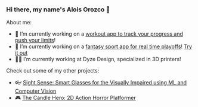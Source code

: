 ### Hi there, my name's Alois Orozco 👋

About me:

- 💪 I’m currently working on a [workout app to track your progress and push your limits](https://github.com/aloisorozco/WorkoutApp)!
- 🏀 I’m currently working on a [fantasy sport app for real time playoffs](https://github.com/aloisorozco/PlayOn-Platform)! [Try it out](https://playon-fantasy.web.app/league/O28U9IaSpd6hZj7fBOZ1)
- 🧑‍🎓 I’m currently working at Dyze Design, specialized in 3D printers!

Check out some of my other projects:

- 👓 [Sight Sense: Smart Glasses for the Visually Impaired using ML and Computer Vision](https://github.com/aloisorozco/Sight-Sense)
- 🎮 [The Candle Hero: 2D Action Horror Platformer](https://github.com/aloisorozco/The-Candle-Hero)
